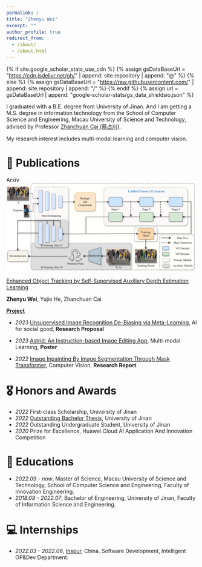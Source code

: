 ```yaml
---
permalink: /
title: "Zhenyu Wei"
excerpt: ""
author_profile: true
redirect_from: 
  - /about/
  - /about.html
---
```


{% if site.google_scholar_stats_use_cdn %}
{% assign gsDataBaseUrl = "https://cdn.jsdelivr.net/gh/" | append: site.repository | append: "@" %}
{% else %}
{% assign gsDataBaseUrl = "https://raw.githubusercontent.com/" | append: site.repository | append: "/" %}
{% endif %}
{% assign url = gsDataBaseUrl | append: "google-scholar-stats/gs_data_shieldsio.json" %}

<span class='anchor' id='about-me'></span>

I graduated with a B.E. degree from University of Jinan. And I am getting a M.S. degree in information technology from the School of Computer Science and Engineering, Macau University of Science and Technology, advised by Professor [Zhanchuan Cai (蔡占川)](https://www.must.edu.mo/en/scse/staff/cai-zhan-chuan).

My research interest includes multi-modal learning and computer vision.

<!-- I have published more than 100 papers at the top international AI conferences with total <a href='https://scholar.google.com/citations?user=DhtAFkwAAAAJ'>google scholar citations <strong><span id='total_cit'>0</span></strong></a> (You can also use google scholar badge <a href='https://scholar.google.com/citations?user=DhtAFkwAAAAJ'><img src="https://img.shields.io/endpoint?url={{ url | url_encode }}&logo=Google%20Scholar&labelColor=f6f6f6&color=9cf&style=flat&label=citations"></a>). -->


<!-- # 🔥 News
- *2022.02*: &nbsp;🎉🎉 Lorem ipsum dolor sit amet, consectetur adipiscing elit. Vivamus ornare aliquet ipsum, ac tempus justo dapibus sit amet. 
- *2022.02*: &nbsp;🎉🎉 Lorem ipsum dolor sit amet, consectetur adipiscing elit. Vivamus ornare aliquet ipsum, ac tempus justo dapibus sit amet.  -->

# 📝 Publications 

<div class='paper-box'><div class='paper-box-image'><div><div class="badge">Arxiv</div><img src='../assets/images/Overview.png' alt="sym" width="500px"></div></div>
<div class='paper-box-text' markdown="1">

[Enhanced Object Tracking by Self-Supervised Auxiliary Depth Estimation Learning](https://arxiv.org/abs/2405.14195)

**Zhenyu Wei**, Yujie He, Zhanchuan Cai

[**Project**](https://scholar.google.com/) <strong><span class='show_paper_citations' data='DhtAFkwAAAAJ:ALROH1vI_8AC'></span></strong>
</div>
</div>

- *2023* [Unsupervised Image Recognition De-Biasing via Meta-Learning](../assets/files/AI_for_social_good_research_proposal.pdf), AI for social good, **Research Proposal**

- *2023* [Astrid: An Instruction-based Image Editing App](../assets/files/astrid_poster.pdf), Multi-modal Learning, **Poster**

- *2022* [Image Inpainting By Image Segmentation Through Mask Transformer](../assets/files/DIP_Report.pdf), Computer Vision, **Research Report**

# 🎖️ Honors and Awards
- *2022* First-class Scholarship, University of Jinan
- *2022* [Outstanding Bachelor Thesis](https://github.com/Arkitect-z/Imagnifier), University of Jinan
- *2022* Outstanding Undergraduate Student, University of Jinan
- *2020* Prize for Excellence, Huawei Cloud AI Application And Innovation Competition

# 📖 Educations
- *2022.09 - now*, Master of Science, Macau University of Science and Technology, School of Computer Science and Engineering, Faculty of Innovation Engineering.
- *2018.09 - 2022.07*, Bachelor of Engineering, University of Jinan, Faculty of Information Science and Engineering.

<!-- # 💬 Invited Talks
- *2021.06*, Lorem ipsum dolor sit amet, consectetur adipiscing elit. Vivamus ornare aliquet ipsum, ac tempus justo dapibus sit amet. 
- *2021.03*, Lorem ipsum dolor sit amet, consectetur adipiscing elit. Vivamus ornare aliquet ipsum, ac tempus justo dapibus sit amet.  \| [\[video\]](https://github.com/) -->

# 💻 Internships
- *2022.03 - 2022.06*, [Inspur](https://www.inspur.com/), China. Software Development, Intelligent OP&Dev Department.
